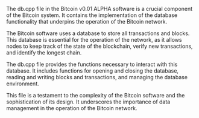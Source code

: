 The db.cpp file in the Bitcoin v0.01 ALPHA software is a crucial component of the Bitcoin system. It contains the implementation of the database functionality that underpins the operation of the Bitcoin network.

The Bitcoin software uses a database to store all transactions and blocks. This database is essential for the operation of the network, as it allows nodes to keep track of the state of the blockchain, verify new transactions, and identify the longest chain.

The db.cpp file provides the functions necessary to interact with this database. It includes functions for opening and closing the database, reading and writing blocks and transactions, and managing the database environment.

This file is a testament to the complexity of the Bitcoin software and the sophistication of its design. It underscores the importance of data management in the operation of the Bitcoin network.